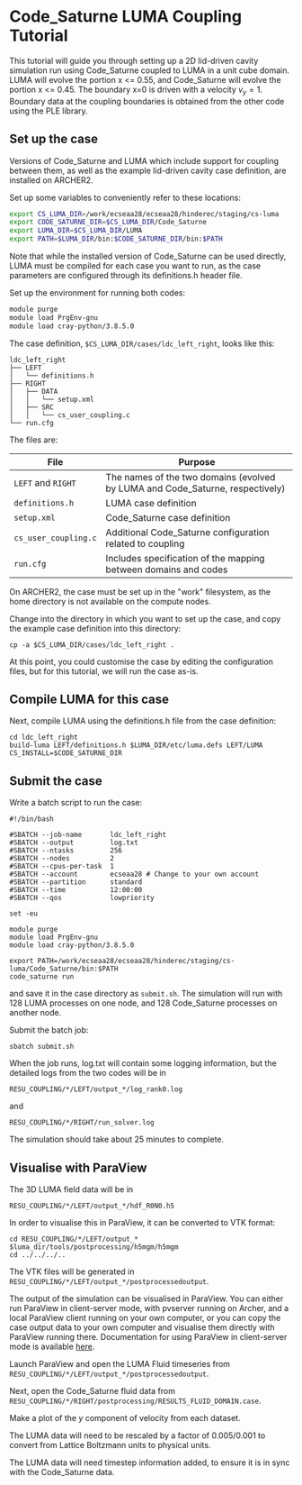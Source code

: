 # Code_Saturne LUMA Coupling Tutorial

This tutorial will guide you through setting up a 2D lid-driven cavity simulation run using Code_Saturne coupled to LUMA in a unit cube domain.  LUMA will evolve the portion x <= 0.55, and Code_Saturne will evolve the portion x <= 0.45.  The boundary x=0 is driven with a velocity $v_y = 1$.  Boundary data at the coupling boundaries is obtained from the other code using the PLE library.

## Set up the case

Versions of Code_Saturne and LUMA which include support for coupling
between them, as well as the example lid-driven cavity case
definition, are installed on ARCHER2.

Set up some variables to conveniently refer to these locations:
```bash
export CS_LUMA_DIR=/work/ecseaa28/ecseaa28/hinderec/staging/cs-luma
export CODE_SATURNE_DIR=$CS_LUMA_DIR/Code_Saturne
export LUMA_DIR=$CS_LUMA_DIR/LUMA
export PATH=$LUMA_DIR/bin:$CODE_SATURNE_DIR/bin:$PATH
```

Note that while the installed version of Code_Saturne can be used directly, LUMA must be compiled for each case you want to run, as the case parameters are configured through its definitions.h header file.

Set up the environment for running both codes:

```bash
module purge
module load PrgEnv-gnu
module load cray-python/3.8.5.0
```

The case definition, `$CS_LUMA_DIR/cases/ldc_left_right`, looks like this:

```
ldc_left_right
├── LEFT
│   └── definitions.h
├── RIGHT
│   ├── DATA
│   │   └── setup.xml
│   ├── SRC
│   │   └── cs_user_coupling.c
└── run.cfg
```

The files are:

| File                 | Purpose                                                                        |
|----------------------|--------------------------------------------------------------------------------|
| `LEFT` and `RIGHT`   | The names of the two domains (evolved by LUMA and Code\_Saturne, respectively) |
| `definitions.h`      | LUMA case definition                                                           |
| `setup.xml`          | Code\_Saturne case definition                                                  |
| `cs_user_coupling.c` | Additional Code_Saturne configuration related to coupling                      |
| `run.cfg`            | Includes specification of the mapping between domains and codes                |


On ARCHER2, the case must be set up in the "work" filesystem, as the home directory is not available on the compute nodes.

Change into the directory in which you want to set up the case, and copy the example case definition into this directory:
```
cp -a $CS_LUMA_DIR/cases/ldc_left_right .
```

At this point, you could customise the case by editing the configuration files, but for this tutorial, we will run the case as-is.

## Compile LUMA for this case

Next, compile LUMA using the definitions.h file from the case definition:

```
cd ldc_left_right
build-luma LEFT/definitions.h $LUMA_DIR/etc/luma.defs LEFT/LUMA CS_INSTALL=$CODE_SATURNE_DIR
```

## Submit the case

Write a batch script to run the case:

```
#!/bin/bash

#SBATCH --job-name       ldc_left_right
#SBATCH --output         log.txt
#SBATCH --ntasks         256
#SBATCH --nodes          2
#SBATCH --cpus-per-task  1
#SBATCH --account        ecseaa28 # Change to your own account
#SBATCH --partition      standard
#SBATCH --time           12:00:00
#SBATCH --qos            lowpriority

set -eu

module purge
module load PrgEnv-gnu
module load cray-python/3.8.5.0

export PATH=/work/ecseaa28/ecseaa28/hinderec/staging/cs-luma/Code_Saturne/bin:$PATH
code_saturne run
```

and save it in the case directory as `submit.sh`.  The simulation will run with 128 LUMA processes on one node, and 128 Code_Saturne processes on another node.  

Submit the batch job:

```
sbatch submit.sh
```

When the job runs, log.txt will contain some logging information, but the detailed logs from the two codes will be in

```
RESU_COUPLING/*/LEFT/output_*/log_rank0.log
```

and

```
RESU_COUPLING/*/RIGHT/run_solver.log
```

The simulation should take about 25 minutes to complete.

## Visualise with ParaView

The 3D LUMA field data will be in

```
RESU_COUPLING/*/LEFT/output_*/hdf_R0N0.h5
```

In order to visualise this in ParaView, it can be converted to VTK format:

```
cd RESU_COUPLING/*/LEFT/output_*
$luma_dir/tools/postprocessing/h5mgm/h5mgm
cd ../../../..
```

The VTK files will be generated in `RESU_COUPLING/*/LEFT/output_*/postprocessedoutput`.

The output of the simulation can be visualised in ParaView.  You can either run ParaView in client-server mode, with pvserver running on Archer, and a local ParaView client running on your own computer, or you can copy the case output data to your own computer and visualise them directly with ParaView running there.  Documentation for using ParaView in client-server mode is available [here](https://docs.archer2.ac.uk/data-tools/paraview/).

Launch ParaView and open the LUMA Fluid timeseries from `RESU_COUPLING/*/LEFT/output_*/postprocessedoutput`.

Next, open the Code_Saturne fluid data from `RESU_COUPLING/*/RIGHT/postprocessing/RESULTS_FLUID_DOMAIN.case`.

Make a plot of the  $y$ component of velocity from each dataset.

The LUMA data will need to be rescaled by a factor of 0.005/0.001 to convert from Lattice Boltzmann units to physical units.

The LUMA data will need timestep information added, to ensure it is in sync with the Code_Saturne data.


